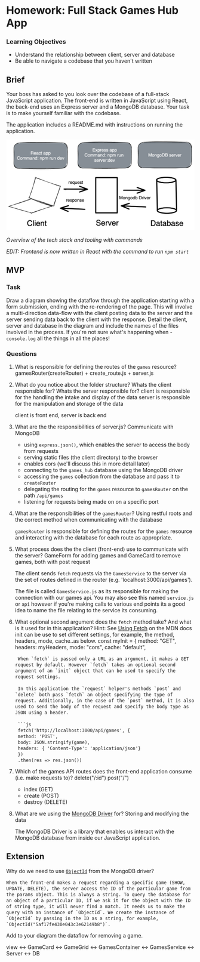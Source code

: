 # Homework: Full Stack Games Hub App

### Learning Objectives

- Understand the relationship between client, server and database
- Be able to navigate a codebase that you haven't written

## Brief

Your boss has asked to you look over the codebase of a full-stack JavaScript application. The front-end is written in JavaScript using React, the back-end uses an Express server and a MongoDB database. Your task is to make yourself familiar with the codebase.

The application includes a README.md with instructions on running the application.

![Overview of the tech stack and tooling with commands](images/full_stack_js.png)

*Overview of the tech stack and tooling with commands*

*EDIT: Frontend is now written in React with the command to run `npm start`*

## MVP

### Task

Draw a diagram showing the dataflow through the application starting with a form submission, ending with the re-rendering of the page. This will involve a multi-direction data-flow with the client posting data to the server and the server sending data back to the client with the response. Detail the client, server and database in the diagram and include the names of the files involved in the process. If you're not sure what's happening when - `console.log` all the things in all the places!

### Questions

1. What is responsible for defining the routes of the `games` resource?
    gamesRouter(createRouter) + create_route.js + server.js

2. What do you notice about the folder structure?  Whats the client responsible for? Whats the server responsible for?
    client is responsible for the handling the intake and display of the data
    server is responsible for the manipulation and storage of the data

    client is front end, server is back end

3. What are the the responsibilities of server.js?
    Communicate with MongoDB

    - using `express.json()`, which enables the server to access the body from requests
    - serving static files (the client directory) to the browser
    - enables cors (we'll discuss this in more detail later)
    - connecting to the `games_hub` database using the MongoDB driver
    - accessing the `games` collection from the database and pass it to `createRouter`
    - delegating the routing for the `games` resource to `gamesRouter` on the path `/api/games`
    - listening for requests being made on on a specific port

4. What are the responsibilities of the `gamesRouter`?
    Using restful roots and the correct method when communicating with the database

    `gamesRouter` is responsible for defining the routes for the `games` resource and interacting with the database for each route as appropriate.

5. What process does the the client (front-end) use to communicate with the server?
    GameForm for adding games and GameCard to remove games, both with post request

    The client sends `fetch` requests via the `GamesService` to the server via the set of routes defined in the router (e.g. 'localhost:3000/api/games').

    The file is called `GamesService.js` as its responsible for making the connection with our games api.  You may also see this named `service.js` or `api` however if you're making calls to various end points its a good idea to name the file relating to the service its consuming.


6. What optional second argument does the `fetch` method take? And what is it used for in this application? Hint: See [Using Fetch](https://developer.mozilla.org/en-US/docs/Web/API/Fetch_API/Using_Fetch) on the MDN docs
    init can be use to set different settings, for example, the method, headers, mode, cache..as below.
    const myInit = {
        method: "GET",
        headers: myHeaders,
        mode: "cors",
        cache: "default",



        When `fetch` is passed only a URL as an argument, it makes a GET request by default. However `fetch` takes an optional second argument of an `init` object that can be used to specify the request settings.

        In this application the `request` helper's methods `post` and `delete` both pass `fetch` an object specifying the type of request. Additionally, in the case of the `post` method, it is also used to send the body of the request and specify the body type as JSON using a header.

        ```js
        fetch('http://localhost:3000/api/games', {
        method: 'POST',
        body: JSON.stringify(game),
        headers: { 'Content-Type': 'application/json'}
        })
        .then(res => res.json())

7. Which of the games API routes does the front-end application consume (i.e. make requests to)?
    delete("/:id")
    post("/")


    - index (GET)
    - create (POST)
    - destroy (DELETE)

8. What are we using the [MongoDB Driver](http://mongodb.github.io/node-mongodb-native/) for?
    Storing and modifying the data

    The MongoDB Driver is a library that enables us interact with the MongoDB database from inside our JavaScript application.


## Extension

Why do we need to use [`ObjectId`](https://mongodb.github.io/node-mongodb-native/api-bson-generated/objectid.html) from the MongoDB driver?

    When the front-end makes a request regarding a specific game (SHOW, UPDATE, DELETE), the server access the ID of the particular game from the params object. This is always a string. To query the database for an object of a particular ID, if we ask it for the object with the ID of string type, it will never find a match. It needs us to make the query with an instance of `ObjectId`. We create the instance of `ObjectId` by passing in the ID as a string, for example, `ObjectId("5af17fe430e043c3e62149b8")`.

Add to your diagram the dataflow for removing a game.

view <-> GameCard <-> GameGrid <-> GamesContainer <-> GamesService <-> Server <-> DB
